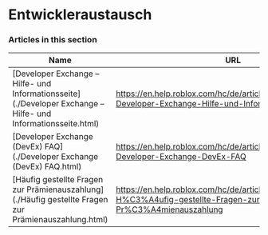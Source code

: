 # Entwickleraustausch  
### Articles in this section
Name|URL
-|-
[Developer Exchange – Hilfe- und Informationsseite](./Developer Exchange – Hilfe- und Informationsseite.html) |https://en.help.roblox.com/hc/de/articles/13061189551124-Developer-Exchange-Hilfe-und-Informationsseite
[Developer Exchange (DevEx) FAQ](./Developer Exchange (DevEx) FAQ.html) |https://en.help.roblox.com/hc/de/articles/203314100-Developer-Exchange-DevEx-FAQ
[Häufig gestellte Fragen zur Prämienauszahlung](./Häufig gestellte Fragen zur Prämienauszahlung.html) |https://en.help.roblox.com/hc/de/articles/360039178532-H%C3%A4ufig-gestellte-Fragen-zur-Pr%C3%A4mienauszahlung